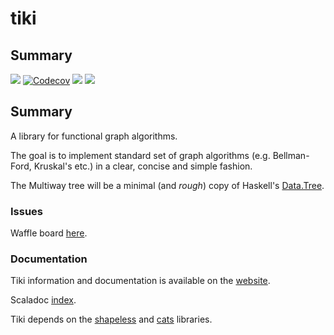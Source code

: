 # tiki

## Summary
<p align="left">
<img src="https://travis-ci.org/lewismj/tiki.svg?branch=master"/>
<a href="https://codecov.io/gh/lewismj/tiki"><img src="https://codecov.io/gh/lewismj/tiki/branch/master/graph/badge.svg" alt="Codecov"/></a>
<a href="https://www.codacy.com/app/lewismj/tiki?utm_source=github.com&amp;utm_medium=referral&amp;utm_content=lewismj/tiki&amp;utm_campaign=Badge_Grade"><img src="https://api.codacy.com/project/badge/Grade/eb7241d325fa432c982487c412f910cb"/></a>
<a href="https://waffle.io/lewismj/tiki"><img src="https://img.shields.io/waffle/label/lewismj/tiki/master.svg"/></a>
</p>

## Summary

A library for functional graph algorithms.

The goal is to implement standard set of graph algorithms (e.g. Bellman-Ford, Kruskal's etc.) in a clear, concise and simple fashion.

The Multiway tree will be a minimal (and _rough_) copy of Haskell's [Data.Tree](http://hackage.haskell.org/package/containers-0.5.10.2/docs/Data-Tree.html).

### Issues

Waffle board [here](https://waffle.io/lewismj/tiki).

### Documentation

Tiki information and documentation is available on the [website](https://lewismj.github.io/tiki/).

Scaladoc [index](https://lewismj.github.io/tiki/api/tiki/index.html).

Tiki depends on the [shapeless](https://github.com/milessabin/shapeless) and [cats](https://github.com/typelevel/cats) libraries.

